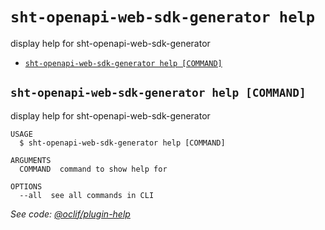 # `sht-openapi-web-sdk-generator help`

display help for sht-openapi-web-sdk-generator

- [`sht-openapi-web-sdk-generator help [COMMAND]`](#sht-openapi-web-sdk-generator-help-command)

## `sht-openapi-web-sdk-generator help [COMMAND]`

display help for sht-openapi-web-sdk-generator

```
USAGE
  $ sht-openapi-web-sdk-generator help [COMMAND]

ARGUMENTS
  COMMAND  command to show help for

OPTIONS
  --all  see all commands in CLI
```

_See code: [@oclif/plugin-help](https://github.com/oclif/plugin-help/blob/v3.2.2/src/commands/help.ts)_
